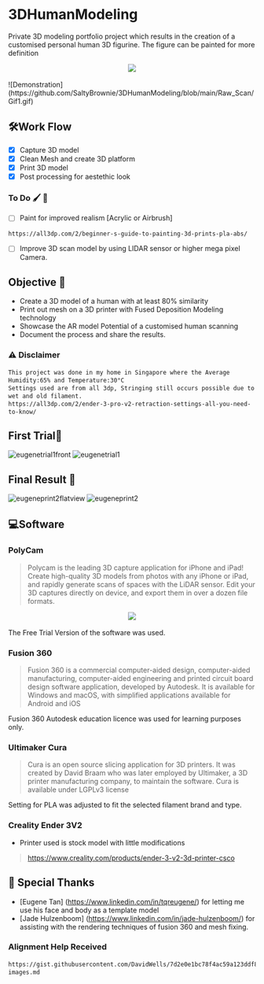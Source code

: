 # 3DHumanModeling
Private 3D modeling portfolio project which results in the creation of a customised personal human 3D figurine. The figure can be painted for more definition

<p align="center">
  <img src="https://user-images.githubusercontent.com/101813855/197229731-27608e89-d322-4502-9f38-7303b406dc42.png">
</p>
![Demonstration](https://github.com/SaltyBrownie/3DHumanModeling/blob/main/Raw_Scan/Gif1.gif)


## 🛠️Work Flow
- [x] Capture 3D model 
- [x] Clean Mesh and create 3D platform
- [x] Print 3D model
- [x] Post processing for aestethic look
### To Do 🖌️ 🎥
- [ ] Paint for improved realism [Acrylic or Airbrush]
```
https://all3dp.com/2/beginner-s-guide-to-painting-3d-prints-pla-abs/
```
- [ ] Improve 3D scan model by using LIDAR sensor or higher mega pixel Camera.

## Objective 📝
- Create a 3D model of a human with at least 80% similarity
- Print out mesh on a 3D printer with Fused Deposition Modeling technology
- Showcase the AR model Potential of a customised human scanning
- Document the process and share the results.

### ⚠️ Disclaimer
```
This project was done in my home in Singapore where the Average Humidity:65% and Temperature:30°C
Settings used are from all 3dp, Stringing still occurs possible due to wet and old filament.
https://all3dp.com/2/ender-3-pro-v2-retraction-settings-all-you-need-to-know/
```
## First Trial🧐

  ![eugenetrial1front](https://user-images.githubusercontent.com/101813855/197229414-e37875c3-1780-4196-a81c-2197f70232f0.jpg)
  ![eugenetrial1](https://user-images.githubusercontent.com/101813855/197229425-526149bf-539f-421c-9262-0447e343c072.jpg)

## Final Result 🚀

  ![eugeneprint2flatview](https://user-images.githubusercontent.com/101813855/197229797-88cb4db4-668a-4fd4-bac8-3830b32d0c26.jpg)
  ![eugeneprint2](https://user-images.githubusercontent.com/101813855/197227789-add82166-a242-4893-b900-237b42b1e613.jpg)
  
## 💻Software

### PolyCam
> Polycam is the leading 3D capture application for iPhone and iPad! Create high-quality 3D models from photos with any iPhone or iPad, and rapidly generate scans of spaces with the LiDAR sensor. Edit your 3D captures directly on device, and export them in over a dozen file formats.

<p align="center">
  <img src="https://user-images.githubusercontent.com/101813855/197234333-9ba56f4c-5334-481f-9f68-c7fc76295581.jpg">
</p>

The Free Trial Version of the software was used.

### Fusion 360
> Fusion 360 is a commercial computer-aided design, computer-aided manufacturing, computer-aided engineering and printed circuit board design software application, developed by Autodesk. It is available for Windows and macOS, with simplified applications available for Android and iOS

Fusion 360 Autodesk education licence was used for learning purposes only.

### Ultimaker Cura
> Cura is an open source slicing application for 3D printers. It was created by David Braam who was later employed by Ultimaker, a 3D printer manufacturing company, to maintain the software. Cura is available under LGPLv3 license

Setting for PLA was adjusted to fit the selected filament brand and type.
### Creality Ender 3V2
- Printer used is stock model with little modifications
> https://www.creality.com/products/ender-3-v2-3d-printer-csco

## 🙇 Special Thanks
- [Eugene Tan] (https://www.linkedin.com/in/tqreugene/) for letting me use his face and body as a template model
- [Jade Hulzenboom] (https://www.linkedin.com/in/jade-hulzenboom/) for assisting with the rendering techniques of fusion 360 and mesh fixing.

### Alignment Help Received
```
https://gist.githubusercontent.com/DavidWells/7d2e0e1bc78f4ac59a123ddf8b74932d/raw/0482e76b591829e5d43a8a4f91df843c9c8e0d56/aligning-images.md
```
